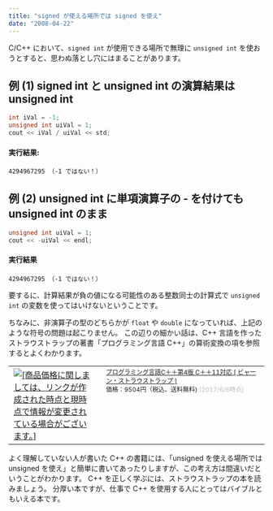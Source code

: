 ```yaml
---
title: "signed が使える場所では signed を使え"
date: "2008-04-22"
---
```


C/C++ において、`signed int` が使用できる場所で無理に `unsigned int` を使おうとすると、思わぬ落とし穴にはまることがあります。

例 (1) signed int と unsigned int の演算結果は unsigned int
----

~~~ cpp
int iVal = -1;
unsigned int uiVal = 1;
cout << iVal / uiVal << std;
~~~

#### 実行結果:

~~~
4294967295 （-1 ではない！）
~~~

例 (2) unsigned int に単項演算子の - を付けても unsigned int のまま
----

~~~ cpp
unsigned int uiVal = 1;
cout << -uiVal << endl;
~~~

#### 実行結果

~~~
4294967295 （-1 ではない！）
~~~

要するに、計算結果が負の値になる可能性のある整数同士の計算式で `unsigned int` の変数を使ってはいけないということです。

ちなみに、非演算子の型のどちらかが `float` や `double` になっていれば、上記のような符号の問題は起こりません。
この辺りの細かい話は、C++ 言語を作ったストラウストラップの著書「プログラミング言語 C++」の算術変換の項を参照するとよくわかります。

<table><tr><td><a href="https://hb.afl.rakuten.co.jp/hgc/144180a1.9ac213ee.144180a2.e4d0f394/?pc=https%3A%2F%2Fitem.rakuten.co.jp%2Fbook%2F13037267%2F&m=http%3A%2F%2Fm.rakuten.co.jp%2Fbook%2Fi%2F17220687%2F&link_type=picttext&ut=eyJwYWdlIjoiaXRlbSIsInR5cGUiOiJwaWN0dGV4dCIsInNpemUiOiIzMDB4MzAwIiwibmFtIjoxLCJuYW1wIjoicmlnaHQiLCJjb20iOjAsImNvbXAiOiJyaWdodCIsInByaWNlIjoxLCJib3IiOjAsImNvbCI6MH0%3D" target="_blank" rel="nofollow" style="word-wrap:break-word;"  ><img src="https://hbb.afl.rakuten.co.jp/hgb/144180a1.9ac213ee.144180a2.e4d0f394/?me_id=1213310&item_id=17220687&m=https%3A%2F%2Fthumbnail.image.rakuten.co.jp%2F%400_mall%2Fbook%2Fcabinet%2F5954%2F9784797375954.jpg%3F_ex%3D80x80&pc=https%3A%2F%2Fthumbnail.image.rakuten.co.jp%2F%400_mall%2Fbook%2Fcabinet%2F5954%2F9784797375954.jpg%3F_ex%3D300x300&s=300x300&t=picttext" border="0" style="margin:2px" alt="[商品価格に関しましては、リンクが作成された時点と現時点で情報が変更されている場合がございます。]" title="[商品価格に関しましては、リンクが作成された時点と現時点で情報が変更されている場合がございます。]"></a></td><td style="vertical-align:top;width:310px;"><p style="font-size:12px;line-height:1.4em;text-align:left;margin:0px;padding:2px 6px;word-wrap:break-word"><a href="https://hb.afl.rakuten.co.jp/hgc/144180a1.9ac213ee.144180a2.e4d0f394/?pc=https%3A%2F%2Fitem.rakuten.co.jp%2Fbook%2F13037267%2F&m=http%3A%2F%2Fm.rakuten.co.jp%2Fbook%2Fi%2F17220687%2F&link_type=picttext&ut=eyJwYWdlIjoiaXRlbSIsInR5cGUiOiJwaWN0dGV4dCIsInNpemUiOiIzMDB4MzAwIiwibmFtIjoxLCJuYW1wIjoicmlnaHQiLCJjb20iOjAsImNvbXAiOiJyaWdodCIsInByaWNlIjoxLCJib3IiOjAsImNvbCI6MH0%3D" target="_blank" rel="nofollow" style="word-wrap:break-word;"  >プログラミング言語C＋＋第4版 C＋＋11対応 [ ビャーン・ストラウストラップ ]</a><br><span >価格：9504円（税込、送料無料)</span> <span style="color:#BBB">(2017/6/6時点)</span></p></td><tr></table>

よく理解していない人が書いた C++ の書籍には、「unsigned を使える場所では unsigned を使え」と簡単に書いてあったりしますが、この考え方は間違いだということがわかります。
C++ を正しく学ぶには、ストラウストラップの本を読みましょう。
分厚い本ですが、仕事で C++ を使用する人にとってはバイブルともいえる本です。

